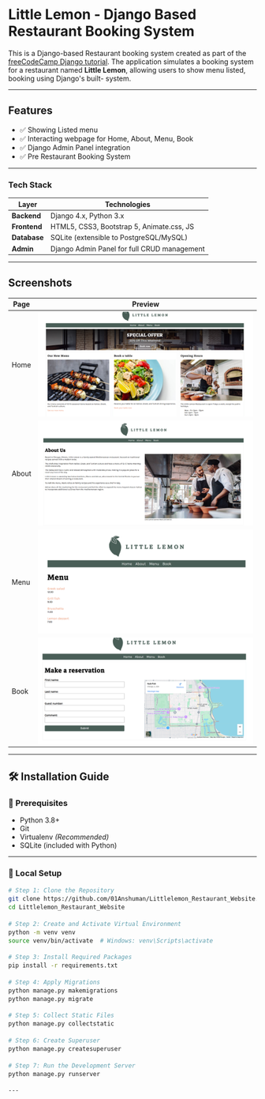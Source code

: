 # Little Lemon  - Django Based Restaurant Booking System

This is a Django-based Restaurant booking system created as part of the [freeCodeCamp Django tutorial](https://www.freecodecamp.org/). The application simulates a booking system for a restaurant named **Little Lemon**, allowing users to show menu listed, booking using Django's built- system.

---

##  Features

- ✅ Showing Listed menu 
- ✅ Interacting webpage for Home, About, Menu, Book
- ✅ Django Admin Panel integration
- ✅ Pre Restaurant Booking System 


---


###  Tech Stack

| Layer       | Technologies                                   |
|-------------|------------------------------------------------|
| **Backend** | Django 4.x, Python 3.x                         |
| **Frontend**| HTML5, CSS3, Bootstrap 5, Animate.css, JS      |
| **Database**| SQLite (extensible to PostgreSQL/MySQL)        |
| **Admin**   | Django Admin Panel for full CRUD management    |

---

##  Screenshots


| Page | Preview |
|------|---------|
| Home | ![Home](screenshots/home.png) |
| About | ![Projects](screenshots/about.png) |
| Menu | ![Contact](screenshots/menu.png) |
| Book | ![Contact](screenshots/book.png) |

---

## 🛠️ Installation Guide

### 🔧 Prerequisites
- Python 3.8+
- Git
- Virtualenv *(Recommended)*
- SQLite (included with Python)

---

### 🧪 Local Setup

```bash
# Step 1: Clone the Repository
git clone https://github.com/01Anshuman/Littlelemon_Restaurant_Website.git
cd Littlelemon_Restaurant_Website

# Step 2: Create and Activate Virtual Environment
python -m venv venv
source venv/bin/activate  # Windows: venv\Scripts\activate

# Step 3: Install Required Packages
pip install -r requirements.txt

# Step 4: Apply Migrations
python manage.py makemigrations
python manage.py migrate

# Step 5: Collect Static Files
python manage.py collectstatic

# Step 6: Create Superuser
python manage.py createsuperuser

# Step 7: Run the Development Server
python manage.py runserver

---





